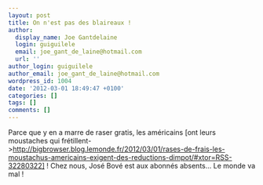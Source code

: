 ```yaml
---
layout: post
title: On n'est pas des blaireaux !
author:
  display_name: Joe Gantdelaine
  login: guiguilele
  email: joe_gant_de_laine@hotmail.com
  url: ''
author_login: guiguilele
author_email: joe_gant_de_laine@hotmail.com
wordpress_id: 1004
date: '2012-03-01 18:49:47 +0100'
categories: []
tags: []
comments: []
---
```

Parce que y en a marre de raser gratis, les américains [ont leurs moustaches qui frétillent->http://bigbrowser.blog.lemonde.fr/2012/03/01/rases-de-frais-les-moustachus-americains-exigent-des-reductions-dimpot/#xtor=RSS-32280322] ! Chez nous, José Bové est aux abonnés absents... Le monde va mal !
